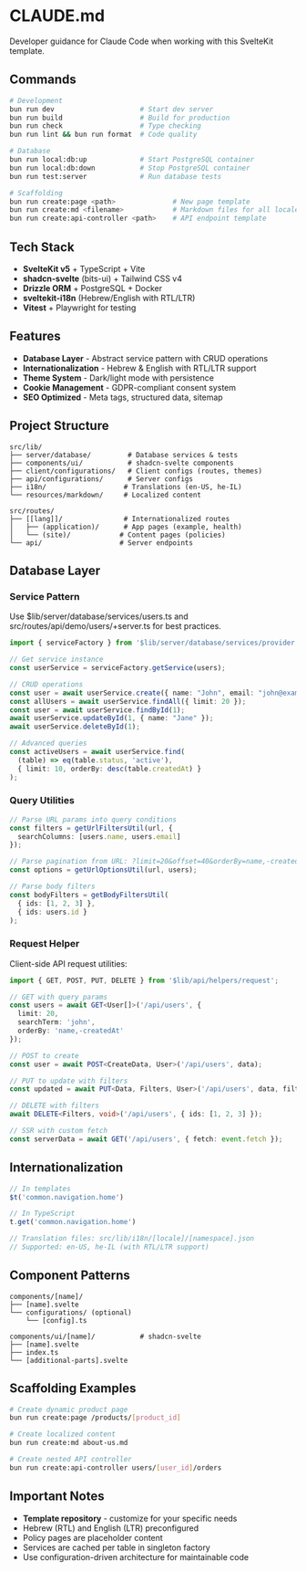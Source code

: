 # CLAUDE.md

Developer guidance for Claude Code when working with this SvelteKit template.

## Commands

```bash
# Development
bun run dev                     # Start dev server
bun run build                   # Build for production
bun run check                   # Type checking
bun run lint && bun run format  # Code quality

# Database
bun run local:db:up             # Start PostgreSQL container
bun run local:db:down           # Stop PostgreSQL container
bun run test:server             # Run database tests

# Scaffolding
bun run create:page <path>              # New page template
bun run create:md <filename>            # Markdown files for all locales
bun run create:api-controller <path>    # API endpoint template
```

## Tech Stack

- **SvelteKit v5** + TypeScript + Vite
- **shadcn-svelte** (bits-ui) + Tailwind CSS v4
- **Drizzle ORM** + PostgreSQL + Docker
- **sveltekit-i18n** (Hebrew/English with RTL/LTR)
- **Vitest** + Playwright for testing

## Features

- **Database Layer** - Abstract service pattern with CRUD operations
- **Internationalization** - Hebrew & English with RTL/LTR support
- **Theme System** - Dark/light mode with persistence
- **Cookie Management** - GDPR-compliant consent system
- **SEO Optimized** - Meta tags, structured data, sitemap

## Project Structure

```
src/lib/
├── server/database/         # Database services & tests
├── components/ui/           # shadcn-svelte components
├── client/configurations/   # Client configs (routes, themes)
├── api/configurations/      # Server configs
├── i18n/                   # Translations (en-US, he-IL)
└── resources/markdown/     # Localized content

src/routes/
├── [[lang]]/               # Internationalized routes
│   ├── (application)/      # App pages (example, health)
│   └── (site)/            # Content pages (policies)
└── api/                   # Server endpoints
```

## Database Layer

### Service Pattern

Use $lib/server/database/services/users.ts and src/routes/api/demo/users/+server.ts for best practices.

```typescript
import { serviceFactory } from '$lib/server/database/services/provider';

// Get service instance
const userService = serviceFactory.getService(users);

// CRUD operations
const user = await userService.create({ name: "John", email: "john@example.com" });
const allUsers = await userService.findAll({ limit: 20 });
const user = await userService.findById(1);
await userService.updateById(1, { name: "Jane" });
await userService.deleteById(1);

// Advanced queries
const activeUsers = await userService.find(
  (table) => eq(table.status, 'active'),
  { limit: 10, orderBy: desc(table.createdAt) }
);
```

### Query Utilities

```typescript
// Parse URL params into query conditions
const filters = getUrlFiltersUtil(url, {
  searchColumns: [users.name, users.email]
});

// Parse pagination from URL: ?limit=20&offset=40&orderBy=name,-createdAt
const options = getUrlOptionsUtil(url, users);

// Parse body filters
const bodyFilters = getBodyFiltersUtil(
  { ids: [1, 2, 3] },
  { ids: users.id }
);
```

### Request Helper

Client-side API request utilities:

```typescript
import { GET, POST, PUT, DELETE } from '$lib/api/helpers/request';

// GET with query params
const users = await GET<User[]>('/api/users', {
  limit: 20,
  searchTerm: 'john',
  orderBy: 'name,-createdAt'
});

// POST to create
const user = await POST<CreateData, User>('/api/users', data);

// PUT to update with filters
const updated = await PUT<Data, Filters, User>('/api/users', data, filters);

// DELETE with filters
await DELETE<Filters, void>('/api/users', { ids: [1, 2, 3] });

// SSR with custom fetch
const serverData = await GET('/api/users', { fetch: event.fetch });
```

## Internationalization

```typescript
// In templates
$t('common.navigation.home')

// In TypeScript
t.get('common.navigation.home')

// Translation files: src/lib/i18n/[locale]/[namespace].json
// Supported: en-US, he-IL (with RTL/LTR support)
```

## Component Patterns

```
components/[name]/
├── [name].svelte
└── configurations/ (optional)
    └── [config].ts

components/ui/[name]/           # shadcn-svelte
├── [name].svelte
├── index.ts
└── [additional-parts].svelte
```

## Scaffolding Examples

```bash
# Create dynamic product page
bun run create:page /products/[product_id]

# Create localized content
bun run create:md about-us.md

# Create nested API controller
bun run create:api-controller users/[user_id]/orders
```

## Important Notes

- **Template repository** - customize for your specific needs
- Hebrew (RTL) and English (LTR) preconfigured
- Policy pages are placeholder content
- Services are cached per table in singleton factory
- Use configuration-driven architecture for maintainable code

